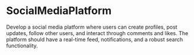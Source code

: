 # SocialMediaPlatform
Develop a social media platform where users can create profiles, post updates, follow other users, and interact through comments and likes. The platform should have a real-time feed, notifications, and a robust search functionality.
